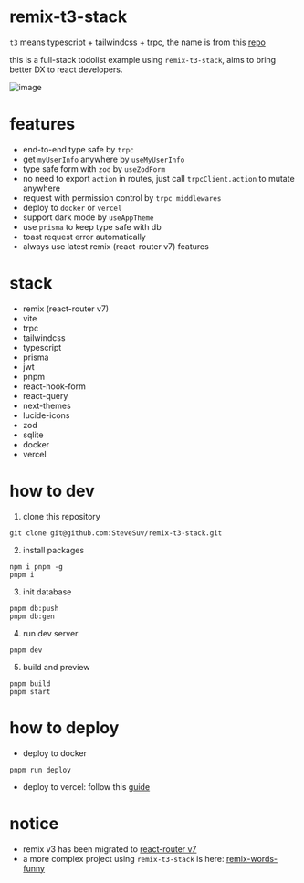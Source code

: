 # remix-t3-stack

`t3` means typescript + tailwindcss + trpc, the name is from this [repo](https://github.com/t3-oss/create-t3-app)

this is a full-stack todolist example using `remix-t3-stack`, aims to bring better DX to react developers.

![image](https://github.com/user-attachments/assets/0129c74a-29f7-4ec0-9957-bd83dae79558)

# features

- end-to-end type safe by `trpc`
- get `myUserInfo` anywhere by `useMyUserInfo`
- type safe form with `zod` by `useZodForm`
- no need to export `action` in routes, just call `trpcClient.action` to mutate anywhere
- request with permission control by `trpc middlewares`
- deploy to `docker` or `vercel`
- support dark mode by `useAppTheme`
- use `prisma` to keep type safe with db
- toast request error automatically
- always use latest remix (react-router v7) features

# stack

- remix (react-router v7)
- vite
- trpc
- tailwindcss
- typescript
- prisma
- jwt
- pnpm
- react-hook-form
- react-query
- next-themes
- lucide-icons
- zod
- sqlite
- docker
- vercel

# how to dev

1. clone this repository

```
git clone git@github.com:SteveSuv/remix-t3-stack.git
```

2. install packages

```
npm i pnpm -g
pnpm i
```

3. init database

```
pnpm db:push
pnpm db:gen
```

4. run dev server

```
pnpm dev
```

5. build and preview

```
pnpm build
pnpm start
```

# how to deploy

- deploy to docker

```
pnpm run deploy
```

- deploy to vercel: follow this [guide](https://vercel.com/docs/frameworks/react-router)

# notice

- remix v3 has been migrated to [react-router v7](https://remix.run/blog/react-router-v7)
- a more complex project using `remix-t3-stack` is here: [remix-words-funny](https://github.com/SteveSuv/remix-words-funny)
